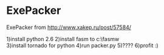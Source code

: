 ExePacker
=========

ExePacker
from http://www.xakep.ru/post/57584/

1)install python 2.6
2)install fasm to c:\fasmw\
3)install tornado for python
4)run packer.py
5)????
6)profit :)

